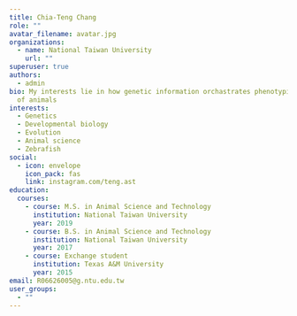 ```yaml
---
title: Chia-Teng Chang
role: ""
avatar_filename: avatar.jpg
organizations:
  - name: National Taiwan University
    url: ""
superuser: true
authors:
  - admin
bio: My interests lie in how genetic information orchastrates phenotypic traits
  of animals
interests:
  - Genetics
  - Developmental biology
  - Evolution
  - Animal science
  - Zebrafish
social:
  - icon: envelope
    icon_pack: fas
    link: instagram.com/teng.ast
education:
  courses:
    - course: M.S. in Animal Science and Technology
      institution: National Taiwan University
      year: 2019
    - course: B.S. in Animal Science and Technology
      institution: National Taiwan University
      year: 2017
    - course: Exchange student
      institution: Texas A&M University
      year: 2015
email: R06626005@g.ntu.edu.tw
user_groups:
  - ""
---
```

